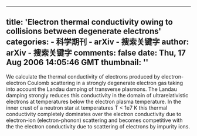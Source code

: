 
---
title: 'Electron thermal conductivity owing to collisions between degenerate
  electrons'
categories: 
    - 科学期刊
    - arXiv - 搜索关键字
author: arXiv - 搜索关键字
comments: false
date: Thu, 17 Aug 2006 14:05:46 GMT
thumbnail: ''
---

<div>   
We calculate the thermal conductivity of electrons produced by
electron-electron Coulomb scattering in a strongly degenerate electron gas
taking into account the Landau damping of transverse plasmons. The Landau
damping strongly reduces this conductivity in the domain of ultrarelativistic
electrons at temperatures below the electron plasma temperature. In the inner
crust of a neutron star at temperatures T < 1e7 K this thermal conductivity
completely dominates over the electron conductivity due to electron-ion
(electron-phonon) scattering and becomes competitive with the the electron
conductivity due to scattering of electrons by impurity ions.
  
</div>
            